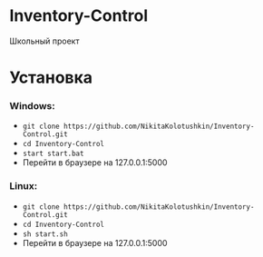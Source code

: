 # Inventory-Control
Школьный проект

# Установка
### Windows:

+ ```git clone https://github.com/NikitaKolotushkin/Inventory-Control.git```
+ ```cd Inventory-Control```
+ ```start start.bat```
+ Перейти в браузере на 127.0.0.1:5000
### Linux:
+ ```git clone https://github.com/NikitaKolotushkin/Inventory-Control.git```
+ ```cd Inventory-Control```
+ ```sh start.sh```
+ Перейти в браузере на 127.0.0.1:5000
